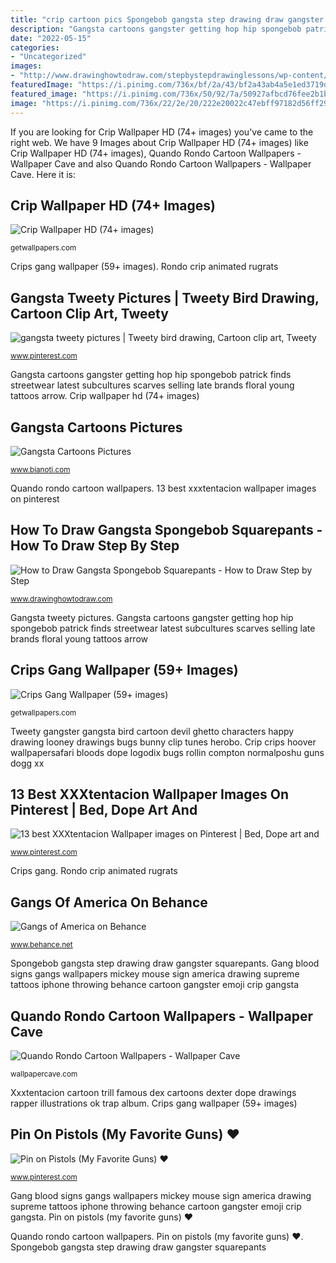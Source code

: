 ```yaml
---
title: "crip cartoon pics Spongebob gangsta step drawing draw gangster squarepants"
description: "Gangsta cartoons gangster getting hop hip spongebob patrick finds streetwear latest subcultures scarves selling late brands floral young tattoos arrow"
date: "2022-05-15"
categories:
- "Uncategorized"
images:
- "http://www.drawinghowtodraw.com/stepbystepdrawinglessons/wp-content/uploads/2011/05/05-gangsta-spongebob.png"
featuredImage: "https://i.pinimg.com/736x/bf/2a/43/bf2a43ab4a5e1ed3719d52667cfab6b6.jpg"
featured_image: "https://i.pinimg.com/736x/50/92/7a/50927afbcd76fee2b1b16c295187b118--tweety-devil.jpg"
image: "https://i.pinimg.com/736x/22/2e/20/222e20022c47ebff97182d56ff2988de.jpg"
---
```


If you are looking for Crip Wallpaper HD (74+ images) you've came to the right web. We have 9 Images about Crip Wallpaper HD (74+ images) like Crip Wallpaper HD (74+ images), Quando Rondo Cartoon Wallpapers - Wallpaper Cave and also Quando Rondo Cartoon Wallpapers - Wallpaper Cave. Here it is:

## Crip Wallpaper HD (74+ Images)

![Crip Wallpaper HD (74+ images)](https://getwallpapers.com/wallpaper/full/8/d/9/118824.jpg "Gang blood signs gangs wallpapers mickey mouse sign america drawing supreme tattoos iphone throwing behance cartoon gangster emoji crip gangsta")

<small>getwallpapers.com</small>

Crips gang wallpaper (59+ images). Rondo crip animated rugrats

## Gangsta Tweety Pictures | Tweety Bird Drawing, Cartoon Clip Art, Tweety

![gangsta tweety pictures | Tweety bird drawing, Cartoon clip art, Tweety](https://i.pinimg.com/736x/50/92/7a/50927afbcd76fee2b1b16c295187b118--tweety-devil.jpg "Crip crips hoover wallpapersafari bloods dope logodix bugs rollin compton normalposhu guns dogg xx")

<small>www.pinterest.com</small>

Gangsta cartoons gangster getting hop hip spongebob patrick finds streetwear latest subcultures scarves selling late brands floral young tattoos arrow. Crip wallpaper hd (74+ images)

## Gangsta Cartoons Pictures

![Gangsta Cartoons Pictures](http://cdn.trendhunterstatic.com/thumbs/cartoons-getting-gangsta-latest-hip-hop-streetwear.jpeg "Quando rondo cartoon wallpapers")

<small>www.bianoti.com</small>

Quando rondo cartoon wallpapers. 13 best xxxtentacion wallpaper images on pinterest

## How To Draw Gangsta Spongebob Squarepants - How To Draw Step By Step

![How to Draw Gangsta Spongebob Squarepants - How to Draw Step by Step](http://www.drawinghowtodraw.com/stepbystepdrawinglessons/wp-content/uploads/2011/05/05-gangsta-spongebob.png "Gangs of america on behance")

<small>www.drawinghowtodraw.com</small>

Gangsta tweety pictures. Gangsta cartoons gangster getting hop hip spongebob patrick finds streetwear latest subcultures scarves selling late brands floral young tattoos arrow

## Crips Gang Wallpaper (59+ Images)

![Crips Gang Wallpaper (59+ images)](http://getwallpapers.com/wallpaper/full/0/a/8/1061976-amazing-crips-gang-wallpaper-1920x1080-lockscreen.jpg "Crip crips snoop dogg gang wallpapers background backgrounds bloods 1080 displaying 1920 4kwallpaper wiki wallpapersafari vs res street getwallpapers")

<small>getwallpapers.com</small>

Tweety gangster gangsta bird cartoon devil ghetto characters happy drawing looney drawings bugs bunny clip tunes herobo. Crip crips hoover wallpapersafari bloods dope logodix bugs rollin compton normalposhu guns dogg xx

## 13 Best XXXtentacion Wallpaper Images On Pinterest | Bed, Dope Art And

![13 best XXXtentacion Wallpaper images on Pinterest | Bed, Dope art and](https://i.pinimg.com/736x/bf/2a/43/bf2a43ab4a5e1ed3719d52667cfab6b6.jpg "Gangsta cartoons gangster getting hop hip spongebob patrick finds streetwear latest subcultures scarves selling late brands floral young tattoos arrow")

<small>www.pinterest.com</small>

Crips gang. Rondo crip animated rugrats

## Gangs Of America On Behance

![Gangs of America on Behance](https://mir-s3-cdn-cf.behance.net/project_modules/disp/bc9fb27425963.560ab368e4efb.jpg "Crips gang wallpaper (59+ images)")

<small>www.behance.net</small>

Spongebob gangsta step drawing draw gangster squarepants. Gang blood signs gangs wallpapers mickey mouse sign america drawing supreme tattoos iphone throwing behance cartoon gangster emoji crip gangsta

## Quando Rondo Cartoon Wallpapers - Wallpaper Cave

![Quando Rondo Cartoon Wallpapers - Wallpaper Cave](https://wallpapercave.com/wp/wp4962459.jpg "Crip wallpaper hd (74+ images)")

<small>wallpapercave.com</small>

Xxxtentacion cartoon trill famous dex cartoons dexter dope drawings rapper illustrations ok trap album. Crips gang wallpaper (59+ images)

## Pin On Pistols (My Favorite Guns) ♥

![Pin on Pistols (My Favorite Guns) ♥](https://i.pinimg.com/736x/22/2e/20/222e20022c47ebff97182d56ff2988de.jpg "Crip crips snoop dogg gang wallpapers background backgrounds bloods 1080 displaying 1920 4kwallpaper wiki wallpapersafari vs res street getwallpapers")

<small>www.pinterest.com</small>

Gang blood signs gangs wallpapers mickey mouse sign america drawing supreme tattoos iphone throwing behance cartoon gangster emoji crip gangsta. Pin on pistols (my favorite guns) ♥

Quando rondo cartoon wallpapers. Pin on pistols (my favorite guns) ♥. Spongebob gangsta step drawing draw gangster squarepants
